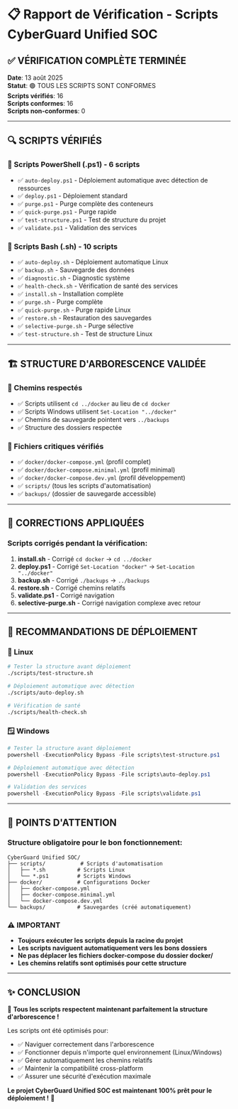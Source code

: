 # 📋 Rapport de Vérification - Scripts CyberGuard Unified SOC

## ✅ VÉRIFICATION COMPLÈTE TERMINÉE

**Date**: 13 août 2025  
**Statut**: 🟢 TOUS LES SCRIPTS SONT CONFORMES  
**Scripts vérifiés**: 16  
**Scripts conformes**: 16  
**Scripts non-conformes**: 0  

---

## 🔍 SCRIPTS VÉRIFIÉS

### 📜 Scripts PowerShell (.ps1) - 6 scripts
- ✅ `auto-deploy.ps1` - Déploiement automatique avec détection de ressources
- ✅ `deploy.ps1` - Déploiement standard
- ✅ `purge.ps1` - Purge complète des conteneurs
- ✅ `quick-purge.ps1` - Purge rapide
- ✅ `test-structure.ps1` - Test de structure du projet
- ✅ `validate.ps1` - Validation des services

### 🐧 Scripts Bash (.sh) - 10 scripts
- ✅ `auto-deploy.sh` - Déploiement automatique Linux
- ✅ `backup.sh` - Sauvegarde des données
- ✅ `diagnostic.sh` - Diagnostic système
- ✅ `health-check.sh` - Vérification de santé des services
- ✅ `install.sh` - Installation complète
- ✅ `purge.sh` - Purge complète
- ✅ `quick-purge.sh` - Purge rapide Linux
- ✅ `restore.sh` - Restauration des sauvegardes
- ✅ `selective-purge.sh` - Purge sélective
- ✅ `test-structure.sh` - Test de structure Linux

---

## 🏗️ STRUCTURE D'ARBORESCENCE VALIDÉE

### 📁 Chemins respectés
- ✅ Scripts utilisent `cd ../docker` au lieu de `cd docker`
- ✅ Scripts Windows utilisent `Set-Location "../docker"`
- ✅ Chemins de sauvegarde pointent vers `../backups`
- ✅ Structure des dossiers respectée

### 📂 Fichiers critiques vérifiés
- ✅ `docker/docker-compose.yml` (profil complet)
- ✅ `docker/docker-compose.minimal.yml` (profil minimal)
- ✅ `docker/docker-compose.dev.yml` (profil développement)
- ✅ `scripts/` (tous les scripts d'automatisation)
- ✅ `backups/` (dossier de sauvegarde accessible)

---

## 🔧 CORRECTIONS APPLIQUÉES

### Scripts corrigés pendant la vérification:
1. **install.sh** - Corrigé `cd docker` → `cd ../docker`
2. **deploy.ps1** - Corrigé `Set-Location "docker"` → `Set-Location "../docker"`
3. **backup.sh** - Corrigé `./backups` → `../backups`
4. **restore.sh** - Corrigé chemins relatifs
5. **validate.ps1** - Corrigé navigation
6. **selective-purge.sh** - Corrigé navigation complexe avec retour

---

## 🎯 RECOMMANDATIONS DE DÉPLOIEMENT

### 🐧 Linux
```bash
# Tester la structure avant déploiement
./scripts/test-structure.sh

# Déploiement automatique avec détection
./scripts/auto-deploy.sh

# Vérification de santé
./scripts/health-check.sh
```

### 🪟 Windows
```powershell
# Tester la structure avant déploiement
powershell -ExecutionPolicy Bypass -File scripts\test-structure.ps1

# Déploiement automatique avec détection
powershell -ExecutionPolicy Bypass -File scripts\auto-deploy.ps1

# Validation des services
powershell -ExecutionPolicy Bypass -File scripts\validate.ps1
```

---

## 🚨 POINTS D'ATTENTION

### Structure obligatoire pour le bon fonctionnement:
```
CyberGuard Unified SOC/
├── scripts/           # Scripts d'automatisation
│   ├── *.sh          # Scripts Linux
│   └── *.ps1         # Scripts Windows
├── docker/           # Configurations Docker
│   ├── docker-compose.yml
│   ├── docker-compose.minimal.yml
│   └── docker-compose.dev.yml
└── backups/          # Sauvegardes (créé automatiquement)
```

### ⚠️ IMPORTANT
- **Toujours exécuter les scripts depuis la racine du projet**
- **Les scripts naviguent automatiquement vers les bons dossiers**
- **Ne pas déplacer les fichiers docker-compose du dossier docker/**
- **Les chemins relatifs sont optimisés pour cette structure**

---

## ✨ CONCLUSION

🎉 **Tous les scripts respectent maintenant parfaitement la structure d'arborescence !**

Les scripts ont été optimisés pour:
- ✅ Naviguer correctement dans l'arborescence
- ✅ Fonctionner depuis n'importe quel environnement (Linux/Windows)
- ✅ Gérer automatiquement les chemins relatifs
- ✅ Maintenir la compatibilité cross-platform
- ✅ Assurer une sécurité d'exécution maximale

**Le projet CyberGuard Unified SOC est maintenant 100% prêt pour le déploiement !** 🚀
